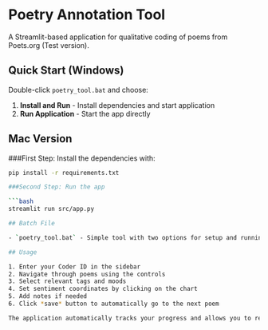 # Poetry Annotation Tool

A Streamlit-based application for qualitative coding of poems from Poets.org (Test version).

## Quick Start (Windows)

Double-click `poetry_tool.bat` and choose:

1. **Install and Run** - Install dependencies and start application
2. **Run Application** - Start the app directly

## Mac Version
###First Step: Install the dependencies with:

```bash
pip install -r requirements.txt

###Second Step: Run the app

```bash
streamlit run src/app.py

## Batch File

- `poetry_tool.bat` - Simple tool with two options for setup and running

## Usage

1. Enter your Coder ID in the sidebar
2. Navigate through poems using the controls
3. Select relevant tags and moods
4. Set sentiment coordinates by clicking on the chart
5. Add notes if needed
6. Click *save* button to automatically go to the next poem

The application automatically tracks your progress and allows you to resume where you left off (By entering your Coder ID in the sidebar).
